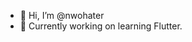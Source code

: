 - 👋 Hi, I’m @nwohater
- 🌱 Currently working on learning Flutter.





<!---
nwohater/nwohater is a ✨ special ✨ repository because its `README.md` (this file) appears on your GitHub profile.
You can click the Preview link to take a look at your changes.
--->
